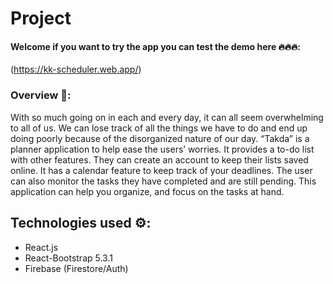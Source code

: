 # Project
#### Welcome if you want to try the app you can test the demo here 🔥🔥🔥:
(https://kk-scheduler.web.app/) 

### Overview 💬:	
With so much going on in each and every day, it can all seem overwhelming to all of us. We can lose track of all the things we have to do and end up doing poorly because of the disorganized nature of our day. “Takda” is a planner application to help ease the users’ worries. It provides a to-do list with other features. They can create an account to keep their lists saved online. It has a calendar feature to keep track of your deadlines. The user can also monitor the tasks they have completed and are still pending. This application can help you organize, and focus on the tasks at hand.

## Technologies used ⚙: 
- React.js
- React-Bootstrap 5.3.1 
- Firebase (Firestore/Auth)
